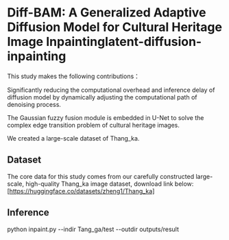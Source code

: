 # Diff-BAM: A Generalized Adaptive Diffusion Model for Cultural Heritage Image Inpaintinglatent-diffusion-inpainting
This study makes the following contributions：

Significantly reducing the computational overhead and inference delay of diffusion model by dynamically adjusting the computational path of denoising process.

The Gaussian fuzzy fusion module is embedded in U-Net to solve the complex edge transition problem of cultural heritage images.

We created a large-scale dataset of Thang_ka.
## Dataset
The core data for this study comes from our carefully constructed large-scale, high-quality Thang_ka image dataset, download link below:
[https://huggingface.co/datasets/zheng1/Thang_ka]

## Inference
python inpaint.py --indir Tang_ga/test --outdir outputs/result
